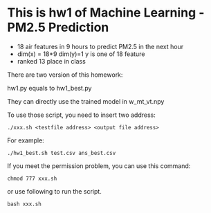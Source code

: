 # This is hw1 of Machine Learning - PM2.5 Prediction
* 18 air features in 9 hours to predict PM2.5 in the next hour 
* dim(x) = 18*9 dim(y)=1 y is one of 18 feature  
* ranked 13 place in class

There are two version of this homework:

hw1.py equals to hw1_best.py

They can directly use the trained model in w_mt_vt.npy 

To use those script, you need to insert two address:
```
./xxx.sh <testfile address> <output file address>
```
For example:
```
./hw1_best.sh test.csv ans_best.csv
 ```
If you meet the permission problem, you can use this command:
```
chmod 777 xxx.sh
```
or use following to run the script.
```
bash xxx.sh
```
